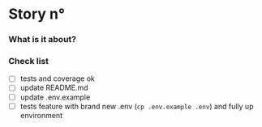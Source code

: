 # Story n° <number>

### What is it about?

<description>

### Check list

- [ ] tests and coverage ok
- [ ] update README.md
- [ ] update .env.example
- [ ] tests feature with brand new .env (`cp .env.example .env`) and fully up environment
